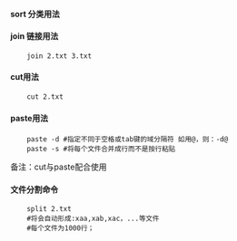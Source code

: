 #### sort 分类用法

#### join 链接用法
```angular2html
    join 2.txt 3.txt
```

#### cut用法
```angular2html
    cut 2.txt
```
#### paste用法
```angular2html
    paste -d #指定不同于空格或tab键的域分隔符 如用@，则：-d@
    paste -s #将每个文件合并成行而不是按行粘贴
```
备注：cut与paste配合使用

#### 文件分割命令
```angular2html
    split 2.txt
    #将会自动形成:xaa,xab,xac，...等文件
    #每个文件为1000行；
```

